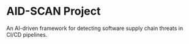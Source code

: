 # AID-SCAN Project

An AI-driven framework for detecting software supply chain threats in CI/CD pipelines.